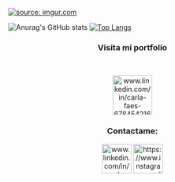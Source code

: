 
<a href="https://imgur.com/Bzo5wTV"><img src="https://i.imgur.com/Bzo5wTV.gif" title="source: imgur.com" /></a>

![Anurag's GitHub stats](https://github-readme-stats.vercel.app/api?username=carlafaes&show_icons=true&theme=radical)
[![Top Langs](https://github-readme-stats.vercel.app/api/top-langs/?username=carlafaes&layout=compact&theme=radical&langs_count=8)](https://github.com/anuraghazra/github-readme-stats)



<h3 align="center">Visita mi portfolio</h3><br/>
<p align="center">
<a href="https://carla-faes.vercel.app/" target="blank"><img align="center" src="https://i.imgur.com/hijMudP.png" alt="www.linkedin.com/in/carla-faes-678454216" height="80" width="80" /></a>
</p>

<h3 align="center">Contactame:</h3>
<p align="center">
<a href="https://www.linkedin.com/in/carla-faes/" target="blank"><img align="center" src="https://raw.githubusercontent.com/rahuldkjain/github-profile-readme-generator/master/src/images/icons/Social/linked-in-alt.svg" alt="www.linkedin.com/in/carla-faes-678454216" height="60" width="60" /></a>
<a href="https://instagram.com/https://www.instagram.com/carlagfaes" target="blank"><img align="center" src="https://raw.githubusercontent.com/rahuldkjain/github-profile-readme-generator/master/src/images/icons/Social/instagram.svg" alt="https://www.instagram.com/carlagfaes" height="60" width="60" /></a>
</p>




